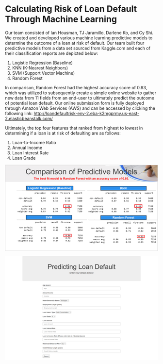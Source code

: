 # Calculating Risk of Loan Default Through Machine Learning

Our team consisted of Ian Housman, TJ Jaramillo, Darlene Ko, and Cy Shi. We created and developed various machine learning predictive models to determine the outcome of a loan at risk of default.  Our team built four predictive models from a data set sourced from Kaggle.com and each of their classification reports are depicted below: 

1) Logistic Regression (Baseline) 
2) KNN (K-Nearest Neighbors)
3) SVM (Support Vector Machine)
4) Random Forest

In comparison, Random Forest had the highest accuracy score of 0.93, which was utilized to subsequently create a simple online website to gather new data from 11 fields from an end-user to ultimately predict the outcome of potential loan default.  Our online submission form is fully deployed through Amazon Web Services (AWS) and can be accessed by clicking the following link:  http://loandefaultrisk-env-2.eba-k2mgprmy.us-east-2.elasticbeanstalk.com/ 

Ultimately, the top four features that ranked from highest to lowest in determining if a loan is at risk of defaulting are as follows:

1) Loan-to-Income Ratio
2) Annual Income
3) Loan Interest Rate
4) Loan Grade


![](Screenshot.PNG)


![](Screenshot2.png)
